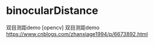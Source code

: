 # binocularDistance
双目测距demo
[opencv] 双目测距demo
https://www.cnblogs.com/zhanxiage1994/p/6673892.html
